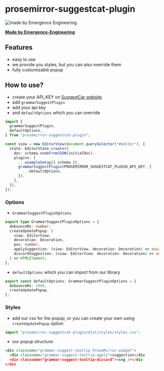 # prosemirror-suggestcat-plugin

![made by Emergence Engineering](https://emergence-engineering.com/ee-logo.svg)

[**Made by Emergence-Engineering**](https://emergence-engineering.com/)

## Features

- easy to use
- we provide you styles, but you can also override them
- fully customizable popup

## How to use?

- create your API_KEY on [SuggestCar website](https://www.suggestcat.com/)
- add `grammarSuggestPlugin`
- add your api key
- and `defaultOptions` which you can override

```typescript
import {
  grammarSuggestPlugin,
  defaultOptions,
} from "prosemirror-suggestcat-plugin";

const view = new EditorView(document.querySelector("#editor"), {
  state: EditorState.create({
    doc: schema.nodeFromJSON(initialDoc),
    plugins: [
      ...exampleSetup({ schema }),
      grammarSuggestPlugin(PROSEMIRROR_SUGGESTCAT_PLUGIN_API_KEY, {
        ...defaultOptions,
      }),
    ],
  }),
});
```

### Options

- `GrammarSuggestPluginOptions`

```typescript
export type GrammarSuggestPluginOptions = {
  debounceMs: number;
  createUpdatePopup: (
    view: EditorView,
    decoration: Decoration,
    pos: number,
    applySuggestion: (view: EditorView, decoration: Decoration) => void,
    discardSuggestion: (view: EditorView, decoration: Decoration) => void,
  ) => HTMLElement;
};
```

- `defaultOptions` which you can import from our library

```typescript
export const defaultOptions: GrammarSuggestPluginOptions = {
  debounceMs: 2000,
  createUpdatePopup,
};
```

### Styles

- add our css for the popup, or you can create your own using `createUpdatePopup` option

```typescript
import "prosemirror-suggestcat-plugin/dist/styles/styles.css";
```

- our popup structure:

```html
<div classname="grammar-suggest-tooltip ProseMirror-widget">
  <div classname="grammar-suggest-tooltip-apply">suggestion</div
  <div classname="grammar-suggest-tooltip-discard"><svg /></div
</div
```
